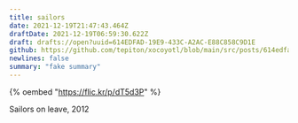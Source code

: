```yaml
---
title: sailors
date: 2021-12-19T21:47:43.464Z
draftDate: 2021-12-19T06:59:30.622Z
draft: drafts://open?uuid=614EDFAD-19E9-433C-A2AC-E88C858C9D1E
github: https://github.com/tepiton/xocoyotl/blob/main/src/posts/614edfad-19e9-433c-a2ac-e88c858c9d1e.md
newlines: false
summary: "fake summary"
---
```

{% oembed "https://flic.kr/p/dT5d3P" %}

Sailors on leave, 2012
